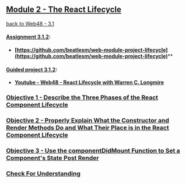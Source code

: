 ## [Module 2 - The React Lifecycle](https://github.com/beatlesm/web/tree/main/3.1/Module311)

[back to Web48 - 3.1](../README.md)

#### [Assignment 3.1.2](./Assign312/README.md):

-   **[https://github.com/beatlesm/web-module-project-lifecycle](https://github.com/beatlesm/web-module-project-lifecycle)****
   
#### [Guided project 3.1.2](./Guided312):

-   **[Youtube - Web48 - React Lifecycle with Warren C. Longmire](https://www.youtube.com/watch?v=Dig2VLr6gbM)**


### [Objective 1 - Describe the Three Phases of the React Component Lifecycle](./Objects/Object_1.md)

### [Objective 2 - Properly Explain What the Constructor and Render Methods Do and What Their Place is in the React Component Lifecycle](./Objects/Object_2.md)

### [Objective 3 - Use the componentDidMount Function to Set a Component's State Post Render](./Objects/Object_3.md)

### [Check For Understanding](./Objects/Understanding.md)
